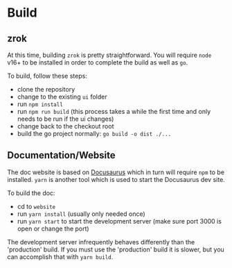 # Build

## zrok

At this time, building `zrok` is pretty straightforward. You will require `node` v16+ to be installed in order to complete
the build as well as `go`.

To build, follow these steps:
* clone the repository
* change to the existing `ui` folder
* run `npm install`
* run `npm run build` (this process takes a while the first time and only needs to be run if the ui changes)
* change back to the checkout root
* build the go project normally: `go build -o dist ./...`

## Documentation/Website

The doc website is based on [Docusaurus](https://docusaurus.io/) which in turn will require `npm` to be installed. `yarn`
is another tool which is used to start the Docusaurus dev site.

To build the doc:
* cd to `website`
* run `yarn install` (usually only needed once)
* run `yarn start` to start the development server (make sure port 3000 is open or change the port)

The development server infrequently behaves differently than the 'production' build. If you must use the 'production'
build it is slower, but you can accomplish that with `yarn build`.